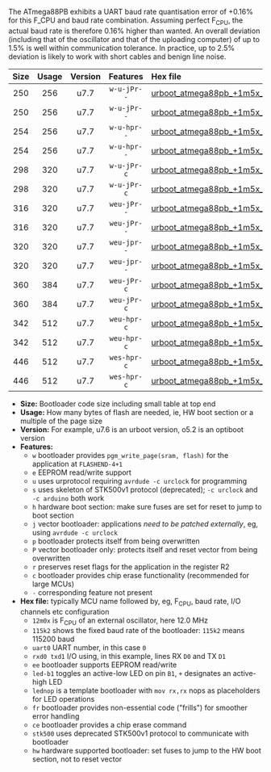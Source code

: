 The ATmega88PB exhibits a UART baud rate quantisation error of +0.16% for this F_CPU and baud rate combination. Assuming perfect F<sub>CPU</sub>, the actual baud rate is therefore 0.16% higher than wanted. An overall deviation (including that of the oscillator and that of the uploading computer) of up to 1.5% is well within communication tolerance. In practice, up to 2.5% deviation is likely to work with short cables and benign line noise.

|Size|Usage|Version|Features|Hex file|
|:-:|:-:|:-:|:-:|:--|
|250|256|u7.7|`w-u-jPr--`|[urboot_atmega88pb_+1m5x_++14k4_uart0_rxd0_txd1_led+b5.hex](https://raw.githubusercontent.com/stefanrueger/urboot.hex/main/mcus/atmega88pb/external_oscillator/fcpu_+1m5x/br_++14k4/urboot_atmega88pb_+1m5x_++14k4_uart0_rxd0_txd1_led+b5.hex)|
|250|256|u7.7|`w-u-jPr--`|[urboot_atmega88pb_+1m5x_++14k4_uart0_rxd0_txd1_lednop.hex](https://raw.githubusercontent.com/stefanrueger/urboot.hex/main/mcus/atmega88pb/external_oscillator/fcpu_+1m5x/br_++14k4/urboot_atmega88pb_+1m5x_++14k4_uart0_rxd0_txd1_lednop.hex)|
|254|256|u7.7|`w-u-hpr--`|[urboot_atmega88pb_+1m5x_++14k4_uart0_rxd0_txd1_led+b5_fr_hw.hex](https://raw.githubusercontent.com/stefanrueger/urboot.hex/main/mcus/atmega88pb/external_oscillator/fcpu_+1m5x/br_++14k4/urboot_atmega88pb_+1m5x_++14k4_uart0_rxd0_txd1_led+b5_fr_hw.hex)|
|254|256|u7.7|`w-u-hpr--`|[urboot_atmega88pb_+1m5x_++14k4_uart0_rxd0_txd1_lednop_fr_hw.hex](https://raw.githubusercontent.com/stefanrueger/urboot.hex/main/mcus/atmega88pb/external_oscillator/fcpu_+1m5x/br_++14k4/urboot_atmega88pb_+1m5x_++14k4_uart0_rxd0_txd1_lednop_fr_hw.hex)|
|298|320|u7.7|`w-u-jPr-c`|[urboot_atmega88pb_+1m5x_++14k4_uart0_rxd0_txd1_led+b5_fr_ce.hex](https://raw.githubusercontent.com/stefanrueger/urboot.hex/main/mcus/atmega88pb/external_oscillator/fcpu_+1m5x/br_++14k4/urboot_atmega88pb_+1m5x_++14k4_uart0_rxd0_txd1_led+b5_fr_ce.hex)|
|298|320|u7.7|`w-u-jPr-c`|[urboot_atmega88pb_+1m5x_++14k4_uart0_rxd0_txd1_lednop_fr_ce.hex](https://raw.githubusercontent.com/stefanrueger/urboot.hex/main/mcus/atmega88pb/external_oscillator/fcpu_+1m5x/br_++14k4/urboot_atmega88pb_+1m5x_++14k4_uart0_rxd0_txd1_lednop_fr_ce.hex)|
|316|320|u7.7|`weu-jPr--`|[urboot_atmega88pb_+1m5x_++14k4_uart0_rxd0_txd1_ee_led+b5.hex](https://raw.githubusercontent.com/stefanrueger/urboot.hex/main/mcus/atmega88pb/external_oscillator/fcpu_+1m5x/br_++14k4/urboot_atmega88pb_+1m5x_++14k4_uart0_rxd0_txd1_ee_led+b5.hex)|
|316|320|u7.7|`weu-jPr--`|[urboot_atmega88pb_+1m5x_++14k4_uart0_rxd0_txd1_ee_lednop.hex](https://raw.githubusercontent.com/stefanrueger/urboot.hex/main/mcus/atmega88pb/external_oscillator/fcpu_+1m5x/br_++14k4/urboot_atmega88pb_+1m5x_++14k4_uart0_rxd0_txd1_ee_lednop.hex)|
|320|320|u7.7|`weu-jpr--`|[urboot_atmega88pb_+1m5x_++14k4_uart0_rxd0_txd1_ee_led+b5_fr.hex](https://raw.githubusercontent.com/stefanrueger/urboot.hex/main/mcus/atmega88pb/external_oscillator/fcpu_+1m5x/br_++14k4/urboot_atmega88pb_+1m5x_++14k4_uart0_rxd0_txd1_ee_led+b5_fr.hex)|
|320|320|u7.7|`weu-jpr--`|[urboot_atmega88pb_+1m5x_++14k4_uart0_rxd0_txd1_ee_lednop_fr.hex](https://raw.githubusercontent.com/stefanrueger/urboot.hex/main/mcus/atmega88pb/external_oscillator/fcpu_+1m5x/br_++14k4/urboot_atmega88pb_+1m5x_++14k4_uart0_rxd0_txd1_ee_lednop_fr.hex)|
|360|384|u7.7|`weu-jPr-c`|[urboot_atmega88pb_+1m5x_++14k4_uart0_rxd0_txd1_ee_led+b5_fr_ce.hex](https://raw.githubusercontent.com/stefanrueger/urboot.hex/main/mcus/atmega88pb/external_oscillator/fcpu_+1m5x/br_++14k4/urboot_atmega88pb_+1m5x_++14k4_uart0_rxd0_txd1_ee_led+b5_fr_ce.hex)|
|360|384|u7.7|`weu-jPr-c`|[urboot_atmega88pb_+1m5x_++14k4_uart0_rxd0_txd1_ee_lednop_fr_ce.hex](https://raw.githubusercontent.com/stefanrueger/urboot.hex/main/mcus/atmega88pb/external_oscillator/fcpu_+1m5x/br_++14k4/urboot_atmega88pb_+1m5x_++14k4_uart0_rxd0_txd1_ee_lednop_fr_ce.hex)|
|342|512|u7.7|`weu-hpr-c`|[urboot_atmega88pb_+1m5x_++14k4_uart0_rxd0_txd1_ee_led+b5_fr_ce_hw.hex](https://raw.githubusercontent.com/stefanrueger/urboot.hex/main/mcus/atmega88pb/external_oscillator/fcpu_+1m5x/br_++14k4/urboot_atmega88pb_+1m5x_++14k4_uart0_rxd0_txd1_ee_led+b5_fr_ce_hw.hex)|
|342|512|u7.7|`weu-hpr-c`|[urboot_atmega88pb_+1m5x_++14k4_uart0_rxd0_txd1_ee_lednop_fr_ce_hw.hex](https://raw.githubusercontent.com/stefanrueger/urboot.hex/main/mcus/atmega88pb/external_oscillator/fcpu_+1m5x/br_++14k4/urboot_atmega88pb_+1m5x_++14k4_uart0_rxd0_txd1_ee_lednop_fr_ce_hw.hex)|
|446|512|u7.7|`wes-hpr-c`|[urboot_atmega88pb_+1m5x_++14k4_uart0_rxd0_txd1_ee_led+b5_fr_ce_stk500_hw.hex](https://raw.githubusercontent.com/stefanrueger/urboot.hex/main/mcus/atmega88pb/external_oscillator/fcpu_+1m5x/br_++14k4/urboot_atmega88pb_+1m5x_++14k4_uart0_rxd0_txd1_ee_led+b5_fr_ce_stk500_hw.hex)|
|446|512|u7.7|`wes-hpr-c`|[urboot_atmega88pb_+1m5x_++14k4_uart0_rxd0_txd1_ee_lednop_fr_ce_stk500_hw.hex](https://raw.githubusercontent.com/stefanrueger/urboot.hex/main/mcus/atmega88pb/external_oscillator/fcpu_+1m5x/br_++14k4/urboot_atmega88pb_+1m5x_++14k4_uart0_rxd0_txd1_ee_lednop_fr_ce_stk500_hw.hex)|

- **Size:** Bootloader code size including small table at top end
- **Usage:** How many bytes of flash are needed, ie, HW boot section or a multiple of the page size
- **Version:** For example, u7.6 is an urboot version, o5.2 is an optiboot version
- **Features:**
  + `w` bootloader provides `pgm_write_page(sram, flash)` for the application at `FLASHEND-4+1`
  + `e` EEPROM read/write support
  + `u` uses urprotocol requiring `avrdude -c urclock` for programming
  + `s` uses skeleton of STK500v1 protocol (deprecated); `-c urclock` and `-c arduino` both work
  + `h` hardware boot section: make sure fuses are set for reset to jump to boot section
  + `j` vector bootloader: applications *need to be patched externally*, eg, using `avrdude -c urclock`
  + `p` bootloader protects itself from being overwritten
  + `P` vector bootloader only: protects itself and reset vector from being overwritten
  + `r` preserves reset flags for the application in the register R2
  + `c` bootloader provides chip erase functionality (recommended for large MCUs)
  + `-` corresponding feature not present
- **Hex file:** typically MCU name followed by, eg, F<sub>CPU</sub>, baud rate, I/O channels etc configuration
  + `12m0x` is F<sub>CPU</sub> of an external oscillator, here 12.0 MHz
  + `115k2` shows the fixed baud rate of the bootloader: `115k2` means 115200 baud
  + `uart0` UART number, in this case `0`
  + `rxd0 txd1` I/O using, in this example, lines RX `D0` and TX `D1`
  + `ee` bootloader supports EEPROM read/write
  + `led-b1` toggles an active-low LED on pin `B1`, `+` designates an active-high LED
  + `lednop` is a template bootloader with `mov rx,rx` nops as placeholders for LED operations
  + `fr` bootloader provides non-essential code ("frills") for smoother error handling
  + `ce` bootloader provides a chip erase command
  + `stk500` uses deprecated STK500v1 protocol to communicate with bootloader
  + `hw` hardware supported bootloader: set fuses to jump to the HW boot section, not to reset vector
